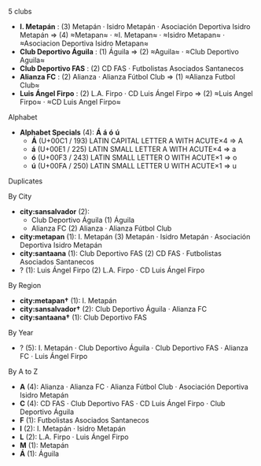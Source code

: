 5 clubs

- **I. Metapán** : (3) Metapán · Isidro Metapán · Asociación Deportiva Isidro Metapán ⇒ (4) ≈Metapan≈ · ≈I. Metapan≈ · ≈Isidro Metapan≈ · ≈Asociacion Deportiva Isidro Metapan≈
- **Club Deportivo Águila** : (1) Águila ⇒ (2) ≈Aguila≈ · ≈Club Deportivo Aguila≈
- **Club Deportivo FAS** : (2) CD FAS · Futbolistas Asociados Santanecos
- **Alianza FC** : (2) Alianza · Alianza Fútbol Club ⇒ (1) ≈Alianza Futbol Club≈
- **Luis Ángel Firpo** : (2) L.A. Firpo · CD Luis Ángel Firpo ⇒ (2) ≈Luis Angel Firpo≈ · ≈CD Luis Angel Firpo≈




Alphabet

- **Alphabet Specials** (4):  **Á**  **á**  **ó**  **ú** 
  - **Á** (U+00C1 / 193) LATIN CAPITAL LETTER A WITH ACUTE×4 ⇒ A
  - **á** (U+00E1 / 225) LATIN SMALL LETTER A WITH ACUTE×4 ⇒ a
  - **ó** (U+00F3 / 243) LATIN SMALL LETTER O WITH ACUTE×1 ⇒ o
  - **ú** (U+00FA / 250) LATIN SMALL LETTER U WITH ACUTE×1 ⇒ u




Duplicates





By City

- **city:sansalvador** (2): 
  - Club Deportivo Águila  (1) Águila
  - Alianza FC  (2) Alianza · Alianza Fútbol Club
- **city:metapan** (1): I. Metapán  (3) Metapán · Isidro Metapán · Asociación Deportiva Isidro Metapán
- **city:santaana** (1): Club Deportivo FAS  (2) CD FAS · Futbolistas Asociados Santanecos
- ? (1): Luis Ángel Firpo  (2) L.A. Firpo · CD Luis Ángel Firpo




By Region

- **city:metapan†** (1):   I. Metapán
- **city:sansalvador†** (2):   Club Deportivo Águila · Alianza FC
- **city:santaana†** (1):   Club Deportivo FAS




By Year

- ? (5):   I. Metapán · Club Deportivo Águila · Club Deportivo FAS · Alianza FC · Luis Ángel Firpo






By A to Z

- **A** (4): Alianza · Alianza FC · Alianza Fútbol Club · Asociación Deportiva Isidro Metapán
- **C** (4): CD FAS · Club Deportivo FAS · CD Luis Ángel Firpo · Club Deportivo Águila
- **F** (1): Futbolistas Asociados Santanecos
- **I** (2): I. Metapán · Isidro Metapán
- **L** (2): L.A. Firpo · Luis Ángel Firpo
- **M** (1): Metapán
- **Á** (1): Águila




